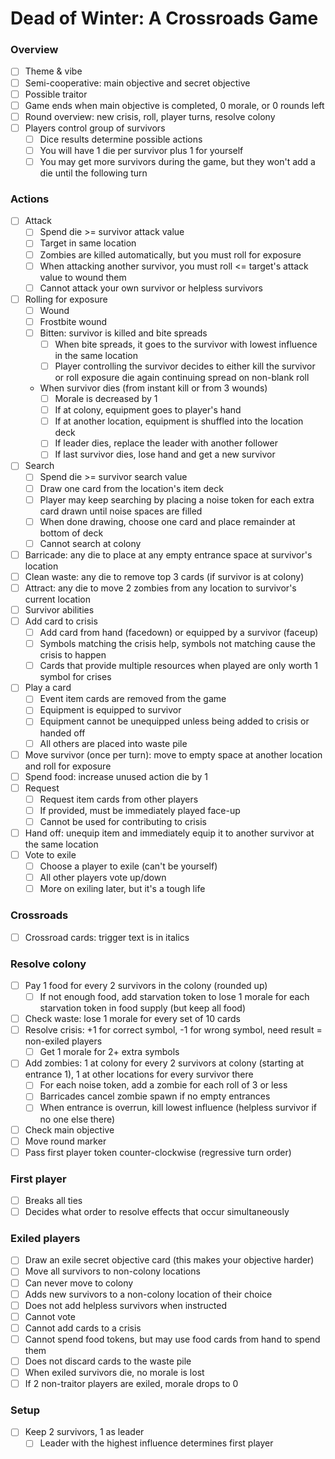 # Dead of Winter: A Crossroads Game

### Overview

- [ ] Theme & vibe
- [ ] Semi-cooperative: main objective and secret objective
- [ ] Possible traitor
- [ ] Game ends when main objective is completed, 0 morale, or 0 rounds left
- [ ] Round overview: new crisis, roll, player turns, resolve colony
- [ ] Players control group of survivors
  - [ ] Dice results determine possible actions
  - [ ] You will have 1 die per survivor plus 1 for yourself
  - [ ] You may get more survivors during the game, but they won't add a die until the following turn

### Actions

- [ ] Attack
  - [ ] Spend die >= survivor attack value
  - [ ] Target in same location
  - [ ] Zombies are killed automatically, but you must roll for exposure
  - [ ] When attacking another survivor, you must roll <= target's attack value to wound them
  - [ ] Cannot attack your own survivor or helpless survivors
- [ ] Rolling for exposure
  - [ ] Wound
  - [ ] Frostbite wound
  - [ ] Bitten: survivor is killed and bite spreads
    - [ ] When bite spreads, it goes to the survivor with lowest influence in the same location
    - [ ] Player controlling the survivor decides to either kill the survivor or roll exposure die again continuing spread on non-blank roll
  - When survivor dies (from instant kill or from 3 wounds)
    - [ ] Morale is decreased by 1
    - [ ] If at colony, equipment goes to player's hand
    - [ ] If at another location, equipment is shuffled into the location deck
    - [ ] If leader dies, replace the leader with another follower
    - [ ] If last survivor dies, lose hand and get a new survivor
- [ ] Search
  - [ ] Spend die >= survivor search value
  - [ ] Draw one card from the location's item deck
  - [ ] Player may keep searching by placing a noise token for each extra card drawn until noise spaces are filled
  - [ ] When done drawing, choose one card and place remainder at bottom of deck
  - [ ] Cannot search at colony
- [ ] Barricade: any die to place at any empty entrance space at survivor's location
- [ ] Clean waste: any die to remove top 3 cards (if survivor is at colony)
- [ ] Attract: any die to move 2 zombies from any location to survivor's current location
- [ ] Survivor abilities
- [ ] Add card to crisis
  - [ ] Add card from hand (facedown) or equipped by a survivor (faceup)
  - [ ] Symbols matching the crisis help, symbols not matching cause the crisis to happen
  - [ ] Cards that provide multiple resources when played are only worth 1 symbol for crises
- [ ] Play a card
  - [ ] Event item cards are removed from the game
  - [ ] Equipment is equipped to survivor
  - [ ] Equipment cannot be unequipped unless being added to crisis or handed off
  - [ ] All others are placed into waste pile
- [ ] Move survivor (once per turn): move to empty space at another location and roll for exposure
- [ ] Spend food: increase unused action die by 1
- [ ] Request
  - [ ] Request item cards from other players
  - [ ] If provided, must be immediately played face-up
  - [ ] Cannot be used for contributing to crisis
- [ ] Hand off: unequip item and immediately equip it to another survivor at the same location
- [ ] Vote to exile
  - [ ] Choose a player to exile (can't be yourself)
  - [ ] All other players vote up/down
  - [ ] More on exiling later, but it's a tough life

### Crossroads

- [ ] Crossroad cards: trigger text is in italics

### Resolve colony

- [ ] Pay 1 food for every 2 survivors in the colony (rounded up)
  - [ ] If not enough food, add starvation token to lose 1 morale for each starvation token in food supply (but keep all food)
- [ ] Check waste: lose 1 morale for every set of 10 cards
- [ ] Resolve crisis: +1 for correct symbol, -1 for wrong symbol, need result = non-exiled players
  - [ ] Get 1 morale for 2+ extra symbols
- [ ] Add zombies: 1 at colony for every 2 survivors at colony (starting at entrance 1), 1 at other locations for every survivor there
  - [ ] For each noise token, add a zombie for each roll of 3 or less
  - [ ] Barricades cancel zombie spawn if no empty entrances
  - [ ] When entrance is overrun, kill lowest influence (helpless survivor if no one else there)
- [ ] Check main objective
- [ ] Move round marker
- [ ] Pass first player token counter-clockwise (regressive turn order)

### First player

- [ ] Breaks all ties
- [ ] Decides what order to resolve effects that occur simultaneously

### Exiled players

- [ ] Draw an exile secret objective card (this makes your objective harder)
- [ ] Move all survivors to non-colony locations
- [ ] Can never move to colony
- [ ] Adds new survivors to a non-colony location of their choice
- [ ] Does not add helpless survivors when instructed
- [ ] Cannot vote
- [ ] Cannot add cards to a crisis
- [ ] Cannot spend food tokens, but may use food cards from hand to spend them
- [ ] Does not discard cards to the waste pile
- [ ] When exiled survivors die, no morale is lost
- [ ] If 2 non-traitor players are exiled, morale drops to 0

### Setup

- [ ] Keep 2 survivors, 1 as leader
  - [ ] Leader with the highest influence determines first player
